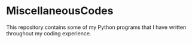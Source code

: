# MiscellaneousCodes

This repository contains some of my Python programs that I have written throughout my coding experience. 
